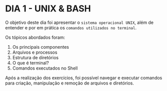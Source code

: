 # DIA 1 - UNIX & BASH

O objetivo deste dia foi apresentar o `sistema operacional UNIX`, além de entender e por em prática os `comandos utilizados no terminal`.

Os tópicos abordados foram:

1. Os principais componentes
2. Arquivos e processos
3. Estrutura de diretórios
4. O que é terminal?
5. Comandos executados no Shell

Após a realização dos exercícios, foi possível navegar e executar comandos para criação, manipulação e remoção de arquivos e diretórios.